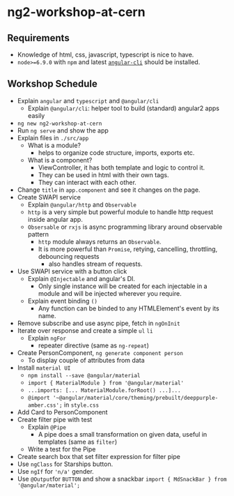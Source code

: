 # ng2-workshop-at-cern

## Requirements

- Knowledge of html, css, javascript, typescript is nice to have.
- `node>=6.9.0` with `npm` and latest [`angular-cli`](https://github.com/angular/angular-cli) should be installed.


## Workshop Schedule

- Explain `angular` and `typescript` and `@angular/cli`
  - Explain `@angular/cli`: helper tool to build (standard) angular2 apps easily
- `ng new ng2-workshop-at-cern`
- Run `ng serve` and show the app
- Explain files in `./src/app`
  - What is a module?
    - helps to organize code structure, imports, exports etc.
  - What is a component?
    - ViewController, it has both template and logic to control it.
    - They can be used in html with their own tags.
    - They can interact with each other.
- Change `title` in `app.component` and see it changes on the page.
- Create SWAPI service 
   - Explain `@angular/http` and `Observable`
    - `http` is a very simple but powerful module to handle http request inside angular app.
    - `Obsersable` or `rxjs` is async programming library around observable pattern
      - `http` module always returns an `Observable`.
      - It is more powerful than `Promise`, retying, cancelling, throttling, debouncing requests
        - also handles stream of requests.
- Use SWAPI service with a button click
  - Explain `@Injectable` and angular's DI.
    - Only single instance will be created for each injectable in a module and will be injected wherever you require.
  - Explain event binding `()`
    - Any function can be binded to any HTMLElement's event by its name.
- Remove subscribe and use async pipe, fetch in `ngOnInit`
- Iterate over response and create a simple `ul` `li`
  - Explain `ngFor`
    - repeater directive (same as `ng-repeat`)
- Create PersonComponent, `ng generate component person`
  - To display couple of attributes from data
- Install `material UI`
  - `npm install --save @angular/material`
  - `import { MaterialModule } from '@angular/material'`
  - `...imports: [... MaterialModule.forRoot() ...]...`
  - `@import '~@angular/material/core/theming/prebuilt/deeppurple-amber.css';` in `style.css`
- Add Card to PersonComponent
- Create filter pipe with test
  - Explain `@Pipe`
    - A pipe does a small transformation on given data, useful in templates (same as `filter`)
  - Write a test for the Pipe
- Create search box that set filter expression for filter pipe
- Use `ngClass` for Starships button.
- Use `ngIf` for `'n/a'` gender.
- Use `@Output`for `BUTTON` and show a snackbar `import { MdSnackBar } from '@angular/material';`



